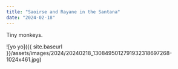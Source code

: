 ```yaml
---
title: "Saoirse and Rayane in the Santana"
date: "2024-02-18"
---
```


Tiny monkeys.

![yo yo]({{ site.baseurl }}/assets/images/2024/20240218_1308495012791932318697268-1024x461.jpg)
